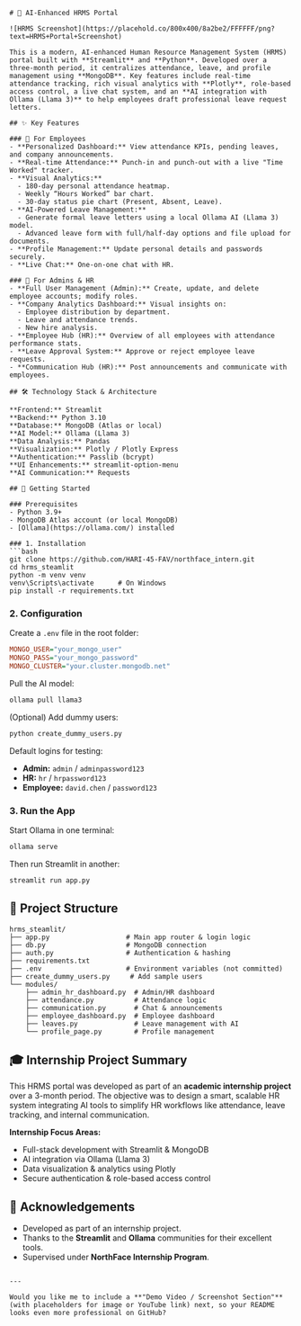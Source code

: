
````
# 🏢 AI-Enhanced HRMS Portal

![HRMS Screenshot](https://placehold.co/800x400/8a2be2/FFFFFF/png?text=HRMS+Portal+Screenshot)

This is a modern, AI-enhanced Human Resource Management System (HRMS) portal built with **Streamlit** and **Python**. Developed over a three-month period, it centralizes attendance, leave, and profile management using **MongoDB**. Key features include real-time attendance tracking, rich visual analytics with **Plotly**, role-based access control, a live chat system, and an **AI integration with Ollama (Llama 3)** to help employees draft professional leave request letters.

## ✨ Key Features

### 👤 For Employees
- **Personalized Dashboard:** View attendance KPIs, pending leaves, and company announcements.  
- **Real-time Attendance:** Punch-in and punch-out with a live "Time Worked" tracker.  
- **Visual Analytics:**  
  - 180-day personal attendance heatmap.  
  - Weekly “Hours Worked” bar chart.  
  - 30-day status pie chart (Present, Absent, Leave).  
- **AI-Powered Leave Management:**  
  - Generate formal leave letters using a local Ollama AI (Llama 3) model.  
  - Advanced leave form with full/half-day options and file upload for documents.  
- **Profile Management:** Update personal details and passwords securely.  
- **Live Chat:** One-on-one chat with HR.  

### 👑 For Admins & HR
- **Full User Management (Admin):** Create, update, and delete employee accounts; modify roles.  
- **Company Analytics Dashboard:** Visual insights on:  
  - Employee distribution by department.  
  - Leave and attendance trends.  
  - New hire analysis.  
- **Employee Hub (HR):** Overview of all employees with attendance performance stats.  
- **Leave Approval System:** Approve or reject employee leave requests.  
- **Communication Hub (HR):** Post announcements and communicate with employees.  

## 🛠️ Technology Stack & Architecture

**Frontend:** Streamlit  
**Backend:** Python 3.10  
**Database:** MongoDB (Atlas or local)  
**AI Model:** Ollama (Llama 3)  
**Data Analysis:** Pandas  
**Visualization:** Plotly / Plotly Express  
**Authentication:** Passlib (bcrypt)  
**UI Enhancements:** streamlit-option-menu  
**AI Communication:** Requests  

## 🚀 Getting Started

### Prerequisites
- Python 3.9+  
- MongoDB Atlas account (or local MongoDB)  
- [Ollama](https://ollama.com/) installed  

### 1. Installation
```bash
git clone https://github.com/HARI-45-FAV/northface_intern.git
cd hrms_steamlit
python -m venv venv
venv\Scripts\activate      # On Windows
pip install -r requirements.txt
````

### 2. Configuration

Create a `.env` file in the root folder:

```ini
MONGO_USER="your_mongo_user"
MONGO_PASS="your_mongo_password"
MONGO_CLUSTER="your.cluster.mongodb.net"
```

Pull the AI model:

```bash
ollama pull llama3
```

(Optional) Add dummy users:

```bash
python create_dummy_users.py
```

Default logins for testing:

* **Admin:** `admin` / `adminpassword123`
* **HR:** `hr` / `hrpassword123`
* **Employee:** `david.chen` / `password123`

### 3. Run the App

Start Ollama in one terminal:

```bash
ollama serve
```

Then run Streamlit in another:

```bash
streamlit run app.py
```

## 📁 Project Structure

```
hrms_steamlit/
├── app.py                   # Main app router & login logic
├── db.py                    # MongoDB connection
├── auth.py                  # Authentication & hashing
├── requirements.txt
├── .env                     # Environment variables (not committed)
├── create_dummy_users.py     # Add sample users
└── modules/
    ├── admin_hr_dashboard.py  # Admin/HR dashboard
    ├── attendance.py          # Attendance logic
    ├── communication.py       # Chat & announcements
    ├── employee_dashboard.py  # Employee dashboard
    ├── leaves.py              # Leave management with AI
    └── profile_page.py        # Profile management
```

## 🎓 Internship Project Summary

This HRMS portal was developed as part of an **academic internship project** over a 3-month period. The objective was to design a smart, scalable HR system integrating AI tools to simplify HR workflows like attendance, leave tracking, and internal communication.

**Internship Focus Areas:**

* Full-stack development with Streamlit & MongoDB
* AI integration via Ollama (Llama 3)
* Data visualization & analytics using Plotly
* Secure authentication & role-based access control

## 🙌 Acknowledgements

* Developed as part of an internship project.
* Thanks to the **Streamlit** and **Ollama** communities for their excellent tools.
* Supervised under **NorthFace Internship Program**.

```

---

Would you like me to include a **"Demo Video / Screenshot Section"** (with placeholders for image or YouTube link) next, so your README looks even more professional on GitHub?
```
